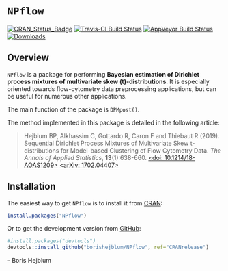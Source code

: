 
<!-- README.md is generated from README.Rmd. Please edit that file -->

# `NPflow`

[![CRAN\_Status\_Badge](http://www.r-pkg.org/badges/version/NPflow)](https://cran.r-project.org/package=NPflow)
[![Travis-CI Build
Status](https://travis-ci.org/borishejblum/NPflow.svg?branch=CRANrelease)](https://travis-ci.org/borishejblum/NPflow)
[![AppVeyor Build
Status](https://ci.appveyor.com/api/projects/status/github/borishejblum/NPflow?branch=CRANrelease&svg=true)](https://ci.appveyor.com/project/borishejblum/NPflow)
[![Downloads](https://cranlogs.r-pkg.org/badges/NPflow?color=blue)](https://www.r-pkg.org/pkg/NPflow)

## Overview

`NPflow` is a package for performing **Bayesian estimation of Dirichlet
process mixtures of multivariate skew \(t\)-distributions**. It is
especially oriented towards flow-cytometry data preprocessing
applications, but can be useful for numerous other applications.

The main function of the package is `DPMpost()`.

The method implemented in this package is detailed in the following
article:

> Hejblum BP, Alkhassim C, Gottardo R, Caron F and Thiebaut R (2019).
> Sequential Dirichlet Process Mixtures of Multivariate Skew
> t-distributions for Model-based Clustering of Flow Cytometry Data.
> *The Annals of Applied Statistics*, **13**(1):638-660.
> [\<doi: 10.1214/18-AOAS1209\>](https://doi.org/10.1214/18-AOAS1209)
> [\<arXiv: 1702.04407\>](https://arxiv.org/abs/1702.04407)

## Installation

The easiest way to get `NPflow` is to install it from
[CRAN](https://cran.r-project.org/package=NPflow):

``` r
install.packages("NPflow")
```

Or to get the development version from
[GitHub](https://github.com/borishejblum/NPflow):

``` r
#install.packages("devtools")
devtools::install_github("borishejblum/NPflow", ref="CRANrelease")
```

– Boris Hejblum
